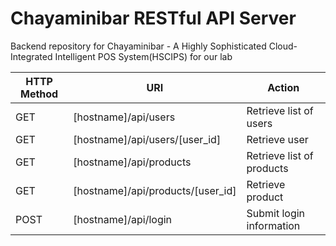 # Chayaminibar RESTful API Server
Backend repository for Chayaminibar - A Highly Sophisticated Cloud-Integrated Intelligent POS System(HSCIPS) for our lab

| HTTP Method | URI | Action |
| - | - | - |
| GET | [hostname]/api/users | Retrieve list of users |
| GET | [hostname]/api/users/[user_id] | Retrieve user |
| GET | [hostname]/api/products | Retrieve list of products |
| GET | [hostname]/api/products/[user_id] | Retrieve product |
| POST | [hostname]/api/login | Submit login information |
